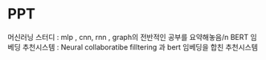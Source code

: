 # PPT
머신러닝 스터디 : mlp , cnn, rnn , graph의 전반적인 공부를 요약해놓음/n
BERT 임베딩 추천시스템 : Neural collaboratibe filltering 과 bert 임베딩을 합친 추천시스템
